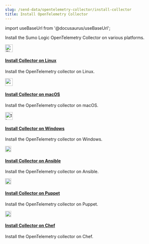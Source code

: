 ```yaml
---
slug: /send-data/opentelemetry-collector/install-collector
title: Install OpenTelemetry Collector
---
```


import useBaseUrl from '@docusaurus/useBaseUrl';

Install the Sumo Logic OpenTelemetry Collector on various platforms.

<div className="box-wrapper">
  <div className="box smallbox card">
    <div className="container">
      <a href="/docs/send-data/opentelemetry-collector/install-collector/linux"><img src={useBaseUrl('img/integrations/hosts-operating-systems/linux-transparent.png')} alt="Thumbnail icon" width="25"/><h4>Install Collector on Linux</h4></a>
      <p>Install the OpenTelemetry collector on Linux.</p>
    </div>
  </div>
  <div className="box smallbox card">
    <div className="container">
    <a href="/docs/send-data/opentelemetry-collector/install-collector/macos"><img src={useBaseUrl('img/send-data/mac-logo.png')} alt="macOS" width="25"/><h4>Install Collector on macOS</h4></a>
    <p>Install the OpenTelemetry collector on macOS.</p>
    </div>
  </div>
  <div className="box smallbox card">
   <div className="container">
    <a href="/docs/send-data/opentelemetry-collector/install-collector/windows"><img src={useBaseUrl('img/integrations/microsoft-azure/windows.png')} alt="thumbnail icon" width="25"/><h4>Install Collector on Windows</h4></a>
    <p>Install the OpenTelemetry collector on Windows.</p>
    </div>
  </div>
  <div className="box smallbox card">
   <div className="container">
   <a href="/docs/send-data/opentelemetry-collector/install-collector/ansible"><img src={useBaseUrl('img/send-data/ansible-logo.png')} alt="ansible" width="20"/><h4>Install Collector on Ansible</h4></a>
    <p>Install the OpenTelemetry collector on Ansible.</p>
    </div>
  </div>
  <div className="box smallbox card">
    <div className="container">
    <a href="/docs/send-data/opentelemetry-collector/install-collector/puppet"><img src={useBaseUrl('img/integrations/app-development/puppet.png')} alt="puppet icon" width="20"/><h4>Install Collector on Puppet</h4></a>
      <p>Install the OpenTelemetry collector on Puppet.</p>
      </div>
    </div>
  <div className="box smallbox card">
   <div className="container">
   <a href="/docs/send-data/opentelemetry-collector/install-collector/chef"><img src={useBaseUrl('img/send-data/chef-logo.png')} alt="chef" width="20"/><h4>Install Collector on Chef</h4></a>
    <p>Install the OpenTelemetry collector on Chef.</p>
    </div>
  </div>
</div>
